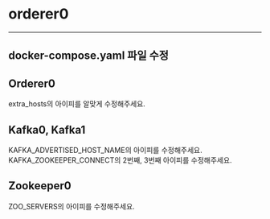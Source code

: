 # orderer0
* * *
## docker-compose.yaml 파일 수정  
  
## Orderer0  
extra_hosts의 아이피를 알맞게 수정해주세요.  

## Kafka0, Kafka1  
KAFKA_ADVERTISED_HOST_NAME의 아이피를 수정해주세요.  
KAFKA_ZOOKEEPER_CONNECT의 2번째, 3번째 아이피를 수정해주세요.  

## Zookeeper0  
ZOO_SERVERS의 아이피를 수정해주세요.  
